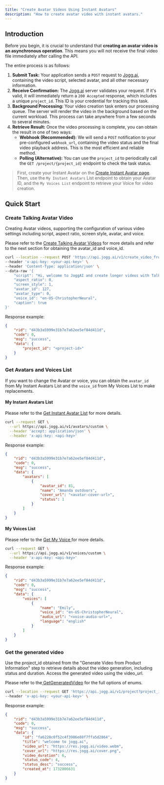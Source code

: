 ```yaml
---
title: "Create Avatar Videos Using Instant Avatars"
description: "How to create avatar video with instant avatars."
---
```


## Introduction

Before you begin, it is crucial to understand that **creating an avatar video is an asynchronous operation**. This means you will not receive the final video file immediately after calling the API.

The entire process is as follows:

1. **Submit Task:** Your application sends a `POST` request to [Jogg.ai](http://Jogg.ai), containing the video script, selected avatar, and all other necessary information.
2. **Receive Confirmation:** The [Jogg.ai](http://Jogg.ai) server validates your request. If it's valid, it will immediately return a `200 Accepted` response, which includes a unique `project_id`. This ID is your credential for tracking this task.
3. **Background Processing:** Your video creation task enters our processing queue. The server will render the video in the background based on the current workload. This process can take anywhere from a few seconds to several minutes.
4. **Retrieve Result:** Once the video processing is complete, you can obtain the result in one of two ways:
   - **Webhook (Recommended):** We will send a `POST` notification to your pre-configured `webhook_url`, containing the video status and the final video playback address. This is the most efficient and reliable method.
   - **Polling (Alternative):** You can use the `project_id` to periodically call the `GET /project/{project_id}` endpoint to check the task status.

> First, create your Instant Avatar on the [Create Instant Avatar page](https://app.jogg.ai/create-instant-avatar). Then, use the `My Instant Avatars` List endpoint to obtain your Avatar ID, and the `My Voices List` endpoint to retrieve your Voice for video creation.

## Quick Start

### Create Talking Avatar Video

Creating Avatar videos, supporting the configuration of various video settings including script, aspect ratio, screen style, avatar, and voice.

Please refer to the [Create Talking Avatar Videos](https://docs.jogg.ai/api-reference/Create-Avatar-Videos/CreateAvatarVideo) for more details and refer to the next section for obtaining the avatar_id and voice_id.

```bash
curl --location --request POST 'https://api.jogg.ai/v1/create_video_from_talking_avatar' \
--header 'x-api-key: <your-api-key>' \
--header 'Content-Type: application/json' \
--data-raw '{
    "script": "Hi, welcome to JoggAI and create longer videos with Talking Avatars in minutes!",
    "aspect_ratio": 0,
    "screen_style": 1,
    "avatar_id": 127,
    "avatar_type": 0,
    "voice_id": "en-US-ChristopherNeural",
    "caption": true
}'
```

Response example:

```json
{
    "rid": "d43b3a5999e31b7e7a62ee5ef84d411d",
    "code": 0,
    "msg": "success",
    "data": {
        "project_id": "<project-id>"   
    }
}
```

### Get Avatars and Voices List

If you want to change the Avatar or voice, you can obtain the `avatar_id` from My Instant Avatars List and the `voice_id` from My Voices List to make replacements.

#### My Instant Avatars List

Please refer to the [Get Instant Avatar List](https://docs.jogg.ai/api-reference/Avatar/GetInstantAvatar) for more details.

```bash
curl --request GET \
  --url https://api.jogg.ai/v1/avatars/custom \
  --header 'accept: application/json' \
  --header 'x-api-key: <api-key>'
```

Response example:

```json
{
    "rid": "d43b3a5999e31b7e7a62ee5ef84d411d",
    "code": 0,
    "msg": "success",
    "data": {
        "avatars": [
            {
                "avatar_id": 81,
                "name": "Amanda outdoors",
                "cover_url": "<avatar-cover-url>",
                "status": 1
            }
        ]
    }
}
```

#### My Voices List

Please refer to the [Get My Voice ](https://docs.jogg.ai/api-reference/Voice/GetMyVoice)for more details.

```bash
curl --request GET \
  --url https://api.jogg.ai/v1/voices/custom \
  --header 'x-api-key: <api-key>'
```

Response example:

```json
{
    "rid": "d43b3a5999e31b7e7a62ee5ef84d411d",
    "code": 0,
    "msg": "success",
    "data": {
        "voices": [
            {
                "name": "Emily",
                "voice_id": "en-US-ChristopherNeural",
                "audio_url": "<voice-audio-url>",
                "language": "english"
            }
        ]
    }
}
```

### Get the generated video

Use the project_id obtained from the "Generate Video from Product Information" step to retrieve details about the video generation, including status and duration. Access the generated video using the video_url.

Please refer to the[ GetGeneratedVideo](https://docs.jogg.ai/api-reference/GetGeneratedVideo/GetGeneratedVideo) for the full options of enums.

```bash
curl --location --request GET 'https://api.jogg.ai/v1/project?project_id=fa6228c0f52c4f3986e88f7ffa5d2864' \
--header 'x-api-key: <your-api-key>' \
```

Response example:

```json
{
    "rid": "d43b3a5999e31b7e7a62ee5ef84d411d",
    "code": 0,
    "msg": "success",
    "data": {
        "id": "fa6228c0f52c4f3986e88f7ffa5d2864",
        "title": "welcome to jogg.ai",
        "video_url": "https://res.jogg.ai/video.webm",
        "cover_url": "https://res.jogg.ai/cover.png",
        "video_duration": 6,
        "status_code": 4,
        "status_desc": "success",
        "created_at": 1732806631
    }
}
```